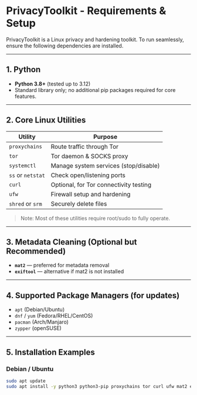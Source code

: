 # PrivacyToolkit - Requirements & Setup

PrivacyToolkit is a Linux privacy and hardening toolkit. To run seamlessly, ensure the following dependencies are installed.

---

## 1. Python

- **Python 3.8+** (tested up to 3.12)  
- Standard library only; no additional pip packages required for core features.

---

## 2. Core Linux Utilities

| Utility | Purpose |
|---------|--------|
| `proxychains` | Route traffic through Tor |
| `tor` | Tor daemon & SOCKS proxy |
| `systemctl` | Manage system services (stop/disable) |
| `ss` or `netstat` | Check open/listening ports |
| `curl` | Optional, for Tor connectivity testing |
| `ufw` | Firewall setup and hardening |
| `shred` or `srm` | Securely delete files |

> Note: Most of these utilities require root/sudo to fully operate.

---

## 3. Metadata Cleaning (Optional but Recommended)

- **`mat2`** — preferred for metadata removal  
- **`exiftool`** — alternative if mat2 is not installed

---

## 4. Supported Package Managers (for updates)

- `apt` (Debian/Ubuntu)  
- `dnf` / `yum` (Fedora/RHEL/CentOS)  
- `pacman` (Arch/Manjaro)  
- `zypper` (openSUSE)

---

## 5. Installation Examples

### Debian / Ubuntu

```bash
sudo apt update
sudo apt install -y python3 python3-pip proxychains tor curl ufw mat2 exiftool shred
